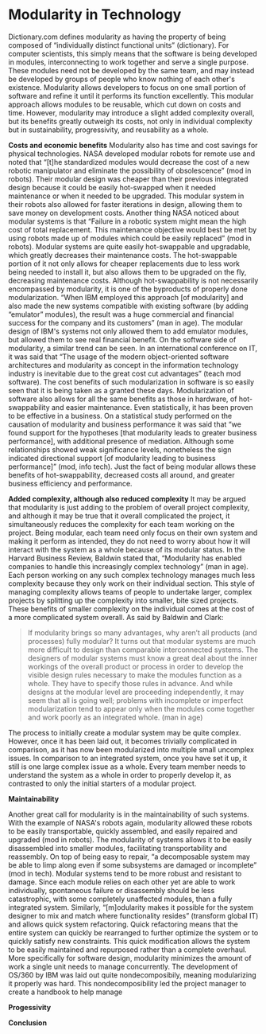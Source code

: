 # Modularity in Technology
Dictionary.com defines modularity as having the property of being composed of “individually distinct functional units” (dictionary). For computer scientists, this simply means that the software is being developed in modules, interconnecting to work together and serve a single purpose. These modules need not be developed by the same team, and may instead be developed by groups of people who know nothing of each other's existence. Modularity allows developers to focus on one small portion of software and refine it until it performs its function excellently. This modular approach allows modules to be reusable, which cut down on costs and time. However, modularity may introduce a slight added complexity overall, but its benefits greatly outweigh its costs, not only in individual complexity but in sustainability, progressivity, and reusability as a whole.

**Costs and economic benefits**
Modularity also has time and cost savings for physical technologies. NASA developed modular robots for remote use and noted that “[t]he standardized modules would decrease the cost of a new robotic manipulator and eliminate the possibility of obsolescence” (mod in robots). Their modular design was cheaper than their previous integrated design because it could be easily hot-swapped when it needed maintenance or when it needed to be upgraded. This modular system in their robots also allowed for faster iterations in design, allowing them to save money on development costs. Another thing NASA noticed about modular systems is that “Failure in a robotic system might mean the high cost of total replacement. This maintenance objective would best be met by using robots made up of modules which could be easily replaced” (mod in robots). Modular systems are quite easily hot-swappable and upgradable, which greatly decreases their maintenance costs. The hot-swappable portion of it not only allows for cheaper replacements due to less work being needed to install it, but also allows them to be upgraded on the fly, decreasing maintenance costs. Although hot-swappability is not necessarily encompassed by modularity, it is one of the byproducts of properly done modularization. “When IBM employed this approach [of modularity] and also made the new systems compatible with existing software (by adding “emulator” modules), the result was a huge commercial and financial success for the company and its customers” (man in age). The modular design of IBM's systems not only allowed them to add emulator modules, but allowed them to see real financial benefit. On the software side of modularity, a similar trend can be seen. In an international conference on IT, it was said that “The usage of the modern object-oriented software architectures and modularity as concept in the information technology industry is inevitable due to the great cost cut advantages” (teach mod software). The cost benefits of such modularization in software is so easily seen that it is being taken as a granted these days. Modularization of software also allows for all the same benefits as those in hardware, of hot-swappability and easier maintenance. Even statistically, it has been proven to be effective in a business. On a statistical study performed on the causation of modularity and business performance it was said that “we found support for the hypotheses [that modularity leads to greater business performance], with additional presence of mediation. Although some relationships showed weak significance levels, nonetheless the sign indicated directional support [of modularity leading to business performance]” (mod, info tech). Just the fact of being modular allows these benefits of hot-swappability, decreased costs all around, and greater business efficiency and performance.

**Added complexity, although also reduced complexity**
It may be argued that modularity is just adding to the problem of overall project complexity, and although it may be true that it overall complicated the project, it simultaneously reduces the complexity for each team working on the project. Being modular, each team need only focus on their own system and making it perform as intended, they do not need to worry about how it will interact with the system as a whole because of its modular status. In the Harvard Business Review, Baldwin stated that, “Modularity has enabled companies to handle this increasingly complex technology” (man in age). Each person working on any such complex technology manages much less complexity because they only work on their individual section. This style of managing complexity allows teams of people to undertake larger, complex projects by splitting up the complexity into smaller, bite sized projects. These benefits of smaller complexity on the individual comes at the cost of a more complicated system overall. As said by Baldwin and Clark:

> If modularity brings so many advantages, why aren’t all products (and processes) fully modular? It turns out that modular systems are much more difficult to design than comparable interconnected systems. The designers of modular systems must know a great deal about the inner workings of the overall product or process in order to develop the visible design rules necessary to make the modules function as a whole. They have to specify those rules in advance. And while designs at the modular level are proceeding independently, it may seem that all is going well; problems with incomplete or imperfect modularization tend to appear only when the modules come together and work poorly as an integrated whole. (man in age)

The process to initially create a modular system may be quite complex. However, once it has been laid out, it becomes trivially complicated in comparison, as it has now been modularized into multiple small uncomplex issues. In comparison to an integrated system, once you have set it up, it still is one large complex issue as a whole. Every team member needs to understand the system as a whole in order to properly develop it, as contrasted to only the initial starters of a modular project.

**Maintainability**

Another great call for modularity is in the maintainability of such systems. With the example of NASA's robots again, modularity allowed these robots to be easily transportable, quickly assembled, and easily repaired and upgraded (mod in robots). The modularity of systems allows it to be easily disassembled into smaller modules, facilitating transportability and reassembly. On top of being easy to repair, “a decomposable system may be able to limp along even if some subsystems are damaged or incomplete” (mod in tech). Modular systems tend to be more robust and resistant to damage. Since each module relies on each other yet are able to work individually, spontaneous failure or disassembly should be less catastrophic, with some completely unaffected modules, than a fully integrated system. Similarly, “[m]odularity makes it possible for the system designer to mix and match where functionality resides” (transform global IT) and allows quick system refactoring. Quick refactoring means that the entire system can quickly be rearranged to further optimize the system or to quickly satisfy new constraints. This quick modification allows the system to be easily maintained and repurposed rather than a complete overhaul. More specifically for software design, modularity minimizes the amount of work a single unit needs to manage concurrently. The development of OS/360 by IBM was laid out quite nondecomposibily, meaning modularizing it properly was hard. This nondecomposibility led the project manager to create a handbook to help manage 

**Progessivity**

**Conclusion**